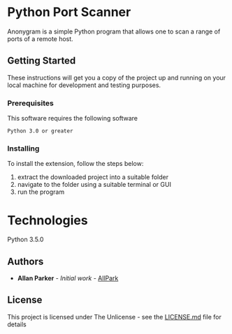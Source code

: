 # Python Port Scanner 

Anonygram is a simple Python program that allows one to scan a range of ports of a remote host. 

## Getting Started

These instructions will get you a copy of the project up and running on your local machine for development and testing purposes. 

### Prerequisites

This software requires the following software

```
Python 3.0 or greater
```

### Installing

To install the extension, follow the steps below:

1. extract the downloaded project into a suitable folder
2. navigate to the folder using a suitable terminal or GUI
3. run the program 

# Technologies
Python 3.5.0 


## Authors

* **Allan Parker** - *Initial work* - [AllPark](https://github.com/allpark)

## License

This project is licensed under The Unlicense - see the [LICENSE.md](LICENSE.md) file for details
